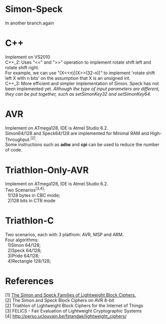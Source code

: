 # Simon-Speck
In another branch.again<br>

# C++
Implement on VS2010<br>
C++_2: Uses "<<" and ">>" operation to implement rotate shift left and rotate shift right.<br>
For example, we can use "(X<<n)|(X>>(32-n))" to implement 'rotate shift left X with n bits' on the assumption that X is an unsigned int.<br>
C++_3: More efficient and simpler implementation of Simon. Speck has not been implemented yet. <i>Although the type of input parameters are different, they can be put together, such as setSimonKey32 and setSimonKey64.</i><br>

# AVR
Implement on ATmega128, IDE is Atmel Studio 6.2.<br>
Simon64/128 and Speck64/128 are implemented for Minimal RAM and High-Throughput.<sup>[2]</sup>.<br>
Some instructions such as <b>adiw</b> and <b>cpi</b> can be used to reduce the number of code.<br>

# Triathlon-Only-AVR
Implement on ATmega128, IDE is Atmel Studio 6.2.<br>
Two Scenarios<sup>[3,4]</sup>:<br>
&nbsp;&nbsp;1)128 bytes in CBC mode;<br>
&nbsp;&nbsp;2)128 bits in CTR mode<br>

# Triathlon-C
Two scenarios, each with 3 platfrom: AVR, MSP and ARM.<br>
Four algorithms:<br>
&nbsp;&nbsp;1)Simon 64/128;<br>
&nbsp;&nbsp;2)Speck 64/128;<br>
&nbsp;&nbsp;3)Pride 64/128;<br>
&nbsp;&nbsp;4)Rectangle 128/128;<br>

# References
[1] <a href="https://eprint.iacr.org/2013/404.pdf">The Simon and Speck Families of Lightweight Block Ciphers.<a/><br>
[2] The Simon and Speck Block Ciphers on AVR 8-bit<br>
[2] Triathlon of Lightweight Block Ciphers for the Internet of Things<br>
[3] FELICS - Fair Evaluation of Lightweight Cryptographic Systems<br>
[4] <a href="http://perso.uclouvain.be/fstandae/lightweight_ciphers/">http://perso.uclouvain.be/fstandae/lightweight_ciphers/</a><br>
